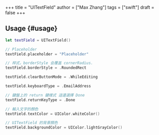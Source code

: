 +++
title = "UITextField"
author = ["Max Zhang"]
tags = ["swift"]
draft = false
+++

## Usage {#usage}

```swift
let textField = UITextField()

// Placeholder
textField.placeholder = "Placeholder"

// 样式，borderStyle 会覆盖 cornerRadius.
textField.borderStyle = .RoundedRect

textField.clearButtonMode = .WhileEditing

textField.keyboardType = .EmailAddress

// 鍵盤上的 return 鍵樣式 這邊選擇 Done
textField.returnKeyType = .Done

// 輸入文字的顏色
textField.textColor = UIColor.whiteColor()

// UITextField 的背景顏色
textField.backgroundColor = UIColor.lightGrayColor()
```
